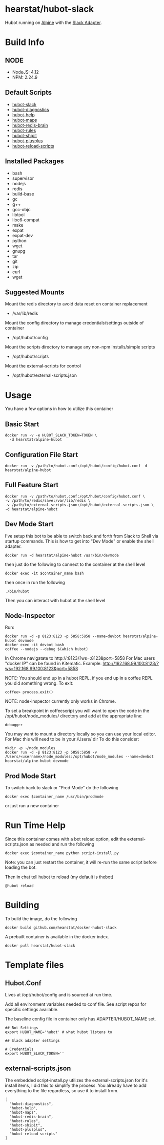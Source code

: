 # hearstat/hubot-slack
Hubot running on [Alpine](https://hub.docker.com/_/alpine/) with the [Slack Adapter](https://github.com/slackhq/hubot-slack).

# Build Info
## NODE
- NodeJS: 4.12
- NPM: 2.24.9

## Default Scripts
- [hubot-slack](https://github.com/slackhq/hubot-slack)
- [hubot-diagnostics]()
- [hubot-help]()
- [hubot-maps]()
- [hubot-redis-brain](https://github.com/github/hubot-scripts/blob/master/src/scripts/redis-brain.coffee)
- [hubot-rules]()
- [hubot-shipit](https://github.com/github/hubot-scripts/blob/master/src/scripts/shipit.coffee)
- [hubot-plusplus](https://github.com/hubot-scripts/hubot-plusplus)
- [hubot-reload-scripts](https://github.com/vinta/hubot-reload-scripts)

## Installed Packages
- bash
- supervisor
- nodejs
- redis
- build-base
- gc
- g++
- gcc-objc
- libtool
- libc6-compat
- make
- expat
- expat-dev
- python
- wget
- gnupg
- tar
- git
- zip
- curl
- wget

## Suggested Mounts
Mount the redis directory to avoid data reset on container replacement
- /var/lib/redis

Mount the config directory to manage credentials/settings outside of container
- /opt/hubot/config

Mount the scripts directory to manage any non-npm installs/simple scripts
- /opt/hubot/scripts

Mount the external-scripts for control
- /opt/hubot/external-scripts.json

# Usage
You have a few options in how to utilize this container

## Basic Start

```
docker run -v -e HUBOT_SLACK_TOKEN=TOKEN \
  -d hearstat/alpine-hubot
```

## Configuration File Start

```
docker run -v /path/to/hubot.conf:/opt/hubot/config/hubot.conf -d hearstat/alpine-hubot
```

## Full Feature Start

```
docker run -v /path/to/hubot.conf:/opt/hubot/config/hubot.conf \
-v /path/to/redis/save:/var/lib/redis \
-v /path/to/external-scripts.json:/opt/hubot/external-scripts.json \
-d hearstat/alpine-hubot
```
## Dev Mode Start
I've setup this bot to be able to switch back and forth from Slack to Shell via startup commands. This is how to get into "Dev Mode" or enable the shell adapter.
```
docker run -d hearstat/alpine-hubot /usr/bin/devmode
```
then just do the following to connect to the container at the shell level
```
docker exec -it $container_name bash
```
then once in run the following
```
./bin/hubot
```
Then you can interact with hubot at the shell level

## Node-Inspector

Run:

    docker run -d -p 8123:8123 -p 5858:5858 --name=devbot hearstat/alpine-hubot devmode
    docker exec -it devbot bash
    coffee --nodejs --debug $(which hubot)

In Chrome navigatate to http://<docker IP>:8123/?ws=<docker IP>:8123&port=5858
For Mac users "docker IP" can be found in Kitematic.
Example: http://192.168.99.100:8123/?ws=192.168.99.100:8123&port=5858

NOTE: You should end up in a hubot REPL, if you end up in a coffee REPL you did something wrong.  To exit:

    coffee> process.exit()

NOTE: node-inspector currently only works in Chrome.

To set a breakpoint in coffeescript you will want to open the code in the /opt/hubot/node_modules/ directory and add at the appropriate line:

    debugger

You may want to mount a directory locally so you can use your local editor.  For Mac this will need to be in your /Users/<username> dir  To do this consider:

    mkdir -p ~/node_modules
    docker run -d -p 8123:8123 -p 5858:5858 -v /Users/<username>/node_modules:/opt/hubot/node_modules --name=devbot hearstat/alpine-hubot devmode

## Prod Mode Start
To switch back to slack or "Prod Mode" do the following
```
docker exec $container_name /usr/bin/prodmode
```
or just run a new container

# Run Time Help
Since this container comes with a bot reload option, edit the external-scripts.json as needed and run the following

```
docker exec $container_name python script-install.py
```
Note: you can just restart the container, it will re-run the same script before loading the bot.

Then in chat tell hubot to reload (my default is thebot)

```
@hubot reload
```

# Building
To build the image, do the following

```
docker build github.com/hearstat/docker-hubot-slack
```

A prebuilt container is available in the docker index.

```
docker pull hearstat/hubot-slack
```

# Template files
## Hubot.Conf
Lives at /opt/hubot/config and is sourced at run time.

Add all environment variables needed to conf file. See script repos for specific settings available.

The baseline config file in container only has ADAPTER/HUBOT_NAME set.

```
## Bot Settings
export HUBOT_NAME='hubot' # what hubot listens to

## Slack adapter settings

# Credentials
export HUBOT_SLACK_TOKEN=''

```

## external-scripts.json
The embedded script-install.py utilizes the external-scripts.json for it's install items, I did this to simplify the process. You already have to add everything to the file regardless, so use it to install from.

```
[
  "hubot-diagnostics",
  "hubot-help",
  "hubot-maps",
  "hubot-redis-brain",
  "hubot-rules",
  "hubot-shipit",
  "hubot-plusplus",
  "hubot-reload-scripts"
]
```
